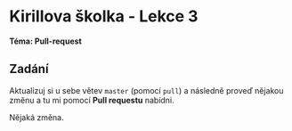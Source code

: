 # Kirillova školka - Lekce 3
**Téma: Pull-request**

## Zadání
Aktualizuj si u sebe větev `master` (pomocí `pull`) a následně proveď nějakou změnu a tu mi pomocí **Pull requestu** nabídni.

Nějaká změna.